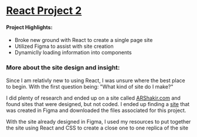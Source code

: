 # [React Project 2](https://wwweber-gpt3.netlify.app/)

#### Project Highlights:
- Broke new ground with React to create a single page site
- Utilized Figma to assist with site creation
- Dynamiclly loading information into components

### More about the site design and insight:
Since I am relativly new to using React, I was unsure where the best place to begin. 
With the first question being: "What kind of site do I make?"

I did plenty of research and ended up on a site called [ARShakir.com](https://www.arshakir.com/) and found sites that were designed, but not coded. 
I ended up finding a [site](https://www.arshakir.com/project/freebie-gpt-3-landing-page) that was created in Figma and downloaded the files associated for this project. 

With the site already designed in Figma, I used my resources to put together the site using React and CSS to create a close one to one replica of the site
